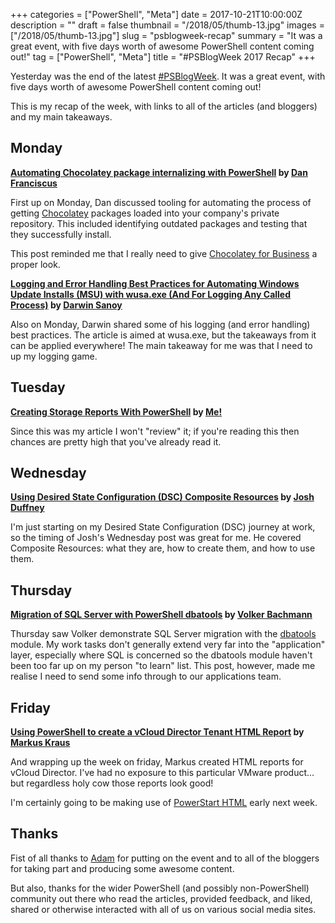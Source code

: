 +++
categories = ["PowerShell", "Meta"]
date = 2017-10-21T10:00:00Z
description = ""
draft = false
thumbnail = "/2018/05/thumb-13.jpg"
images = ["/2018/05/thumb-13.jpg"]
slug = "psblogweek-recap"
summary = "It was a great event, with five days worth of awesome PowerShell content coming out!"
tag = ["PowerShell", "Meta"]
title = "#PSBlogWeek 2017 Recap"
+++


Yesterday was the end of the latest [#PSBlogWeek](http://psblogweek.com/). It was a great event, with five days worth of awesome PowerShell content coming out!

This is my recap of the week, with links to all of the articles (and bloggers) and my main takeaways.

## Monday

**[Automating Chocolatey package internalizing with PowerShell][Post 1] by [Dan Franciscus](https://twitter.com/dan_franciscus)**

First up on Monday, Dan discussed tooling for automating the process of getting [Chocolatey](https://chocolatey.org/) packages loaded into your company's private repository. This included identifying outdated packages and testing that they successfully install.

This post reminded me that I really need to give [Chocolatey for Business](https://chocolatey.org/pricing) a proper look.

**[Logging and Error Handling Best Practices for Automating Windows Update Installs (MSU) with wusa.exe (And For Logging Any Called Process)][Post 2] by [Darwin Sanoy](https://twitter.com/DarwinTheorizes)**

Also on Monday, Darwin shared some of his logging (and error handling) best practices. The article is aimed at wusa.exe, but the takeaways from it can be applied everywhere! The main takeaway for me was that I need to up my logging game.

## Tuesday

**[Creating Storage Reports With PowerShell][Post 3] by [Me!](https://twitter.com/WindosNZ)**

Since this was my article I won't "review" it; if you're reading this then chances are pretty high that you've already read it.

## Wednesday

**[Using Desired State Configuration (DSC) Composite Resources][Post 4] by [Josh Duffney](https://twitter.com/joshduffney)**

I'm just starting on my Desired State Configuration (DSC) journey at work, so the timing of Josh's Wednesday post was great for me. He covered Composite Resources: what they are, how to create them, and how to use them.

## Thursday

**[Migration of SQL Server with PowerShell dbatools][Post 5] by [Volker Bachmann](https://twitter.com/VolkerBachmann)**

Thursday saw Volker demonstrate SQL Server migration with the [dbatools](https://dbatools.io/) module. My work tasks don't generally extend very far into the "application" layer, especially where SQL is concerned so the dbatools module haven't been too far up on my person "to learn" list. This post, however, made me realise I need to send some info through to our applications team.

## Friday

**[Using PowerShell to create a vCloud Director Tenant HTML Report][Post 6] by [Markus Kraus](https://twitter.com/vMarkus_K/)**

And wrapping up the week on friday, Markus created HTML reports for vCloud Director. I've had no exposure to this particular VMware product... but regardless holy cow those reports look good!

I'm certainly going to be making use of [PowerStart HTML](https://github.com/tdewin/randomsamples/tree/master/powerstarthtml) early next week.

## Thanks

Fist of all thanks to [Adam](https://twitter.com/adbertram) for putting on the event and to all of the bloggers for taking part and producing some awesome content.

But also, thanks for the wider PowerShell (and possibly non-PowerShell) community out there who read the articles, provided feedback, and liked, shared or otherwise interacted with all of us on various social media sites.

[Post 1]: https://winsysblog.com/2017/10/automating-chocolatey-package-internalizing-with-powershell.html
[Post 2]: https://cloudywindows.io/post/logging-and-error-handling-best-practices-for-automating-windows-update-installs-msu-with-wusa.exe-and-for-logging-any-called-process/
[Post 3]: https://king.geek.nz/2017/10/17/powershell-storage-report/
[Post 4]: http://duffney.io/UsingDscCompositeResources
[Post 5]: http://blog.volkerbachmann.de/2017/10/19/migration-of-sql-server-with-powershell-dbatools/
[Post 6]: https://mycloudrevolution.com/2017/10/09/using-powershell-to-create-a-vcloud-director-tenant-html-report




